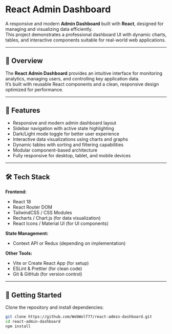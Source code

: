 # React Admin Dashboard

A responsive and modern **Admin Dashboard** built with **React**, designed for managing and visualizing data efficiently.  
This project demonstrates a professional dashboard UI with dynamic charts, tables, and interactive components suitable for real-world web applications.

---

## 🚀 Overview

The **React Admin Dashboard** provides an intuitive interface for monitoring analytics, managing users, and controlling key application data.  
It’s built with reusable React components and a clean, responsive design optimized for performance.

---

## 🧩 Features

- Responsive and modern admin dashboard layout  
- Sidebar navigation with active state highlighting  
- Dark/Light mode toggle for better user experience  
- Interactive data visualizations using charts and graphs  
- Dynamic tables with sorting and filtering capabilities  
- Modular component-based architecture  
- Fully responsive for desktop, tablet, and mobile devices  

---

## 🛠️ Tech Stack

**Frontend:**  
- React 18  
- React Router DOM  
- TailwindCSS / CSS Modules  
- Recharts / Chart.js (for data visualization)  
- React Icons / Material UI (for UI components)  

**State Management:**  
- Context API or Redux (depending on implementation)  

**Other Tools:**  
- Vite or Create React App (for setup)  
- ESLint & Prettier (for clean code)  
- Git & GitHub (for version control)

---

## 🧠 Getting Started

Clone the repository and install dependencies:

```bash
git clone https://github.com/WebWolf77/react-admin-dashboard.git
cd react-admin-dashboard
npm install
